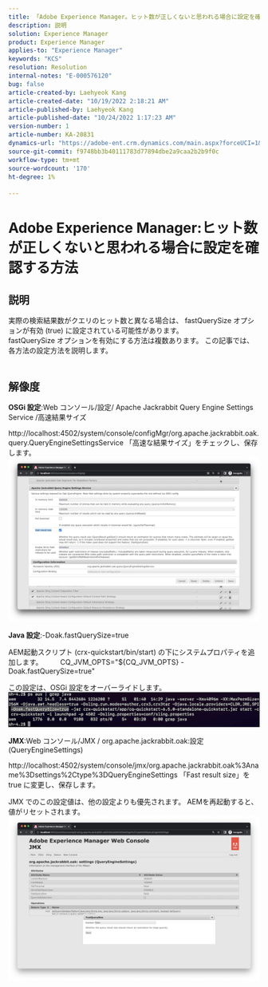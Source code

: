 ```yaml
---
title: 「Adobe Experience Manager。ヒット数が正しくないと思われる場合に設定を確認する方法»
description: 説明
solution: Experience Manager
product: Experience Manager
applies-to: "Experience Manager"
keywords: "KCS"
resolution: Resolution
internal-notes: "E-000576120"
bug: false
article-created-by: Laehyeok Kang
article-created-date: "10/19/2022 2:18:21 AM"
article-published-by: Laehyeok Kang
article-published-date: "10/24/2022 1:17:23 AM"
version-number: 1
article-number: KA-20831
dynamics-url: "https://adobe-ent.crm.dynamics.com/main.aspx?forceUCI=1&pagetype=entityrecord&etn=knowledgearticle&id=9b90084b-544f-ed11-bba2-0022480867bd"
source-git-commit: f9748bb3b40111783d77894dbe2a9caa2b2b9f0c
workflow-type: tm+mt
source-wordcount: '170'
ht-degree: 1%

---
```


# Adobe Experience Manager:ヒット数が正しくないと思われる場合に設定を確認する方法

## 説明

実際の検索結果数がクエリのヒット数と異なる場合は、 fastQuerySize オプションが有効 (true) に設定されている可能性があります。
<br>fastQuerySize オプションを有効にする方法は複数あります。 この記事では、各方法の設定方法を説明します。
<br> 

## 解像度


<b>OSGi 設定</b>:Web コンソール/設定/ Apache Jackrabbit Query Engine Settings Service /高速結果サイズ

http://localhost:4502/system/console/configMgr/org.apache.jackrabbit.oak.query.QueryEngineSettingsService 「高速な結果サイズ」をチェックし、保存します。
   ![](assets/cef3b476-b74f-ed11-bba2-0022480867bd.png)

<b>Java 設定</b>:-Doak.fastQuerySize=true

AEM起動スクリプト (crx-quickstart/bin/start) の下にシステムプロパティを追加します。
        CQ_JVM_OPTS=&quot;${CQ_JVM_OPTS} -Doak.fastQuerySize=true&quot;

この設定は、OSGi 設定をオーバーライドします。
    ![](assets/4afe8a85-b74f-ed11-bba2-0022480867bd.png)

<b>JMX</b>:Web コンソール/JMX / org.apache.jackrabbit.oak:設定 (QueryEngineSettings)

http://localhost:4502/system/console/jmx/org.apache.jackrabbit.oak%3Aname%3Dsettings%2Ctype%3DQueryEngineSettings 「Fast result size」を true に変更し、保存します。

JMX でのこの設定値は、他の設定よりも優先されます。 AEMを再起動すると、値がリセットされます。
![](assets/8592cd98-b74f-ed11-bba2-0022480867bd.png)
